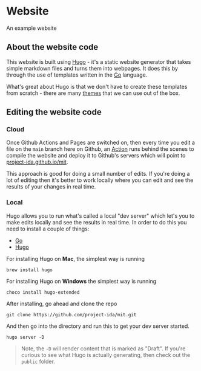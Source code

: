 # Website
An example website

## About the website code

This website is built using [Hugo](https://gohugo.io/) - it's a static website generator that takes simple markdown files and turns them into webpages. It does this by through the use of templates written in the [Go](https://go.dev/) language. 

What's great about Hugo is that we don't have to create these templates from scratch - there are many [themes](https://themes.gohugo.io/) that we can use out of the box.

## Editing the website code

### Cloud
Once Github Actions and Pages are switched on, then every time you edit a file on the `main` branch here on Github, an [Action](/.github/workflows/hugo.yml) runs behind the scenes to compile the website and deploy it to Github's servers which will point to [project-ida.github.io/mit](https://project-ida.github.io/website).

This approach is good for doing a small number of edits. If you're doing a lot of editing then it's better to work locally where you can edit and see the results of your changes in real time.

### Local
Hugo allows you to run what's called a local "dev server" which let's you to make edits locally and see the results in real time. In order to do this you need to install a couple of things:
- [Go](https://go.dev/dl/)
- [Hugo](https://gohugo.io/installation/)

For installing Hugo on **Mac**, the simplest way is running 

```
brew install hugo
```

For installing Hugo on **Windows** the simplest way is running 

```
choco install hugo-extended
```


After installing, go ahead and clone the repo

```
git clone https://github.com/project-ida/mit.git
```

And then go into the directory and run this to get your dev server started.

```
hugo server -D
```

> Note, the `-D` will render content that is marked as "Draft". If you're curious to see what Hugo is actually generating, then check out the `public` folder.
